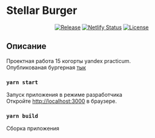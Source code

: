 # Stellar Burger

<p align="center">
  <a href="https://github.com/JustKing/Stellar-Burgers/releases"><img src="https://img.shields.io/github/release/JustKing/Stellar-Burgers.svg" alt="Release" /></a>
  <a href="https://app.netlify.com/sites/jst-stellar-burger/deploys"><img src="https://api.netlify.com/api/v1/badges/f54784eb-e4b9-456c-9758-1e25df657970/deploy-status" alt="Netlify Status" /></a>
  <a href="https://github.com/JustKing/Stellar-Burgers"><img src="https://img.shields.io/github/license/JustKing/Stellar-Burgers.svg" alt="License" /></a>
</p>

## Описание

Проектная работа 15 когорты yandex practicum.\
Опубликованая бургерная [тык](https://jst-stellar-burger.netlify.app/)

### `yarn start`

Запуск приложения в режиме разработчика\
Откройте [http://localhost:3000](http://localhost:3000) в браузере.

### `yarn build`

Сборка приложения
